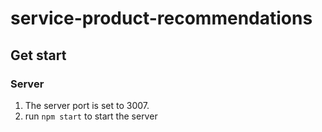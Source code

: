# service-product-recommendations

## Get start
### Server
1. The server port is set to 3007.
2. run `npm start` to start the server